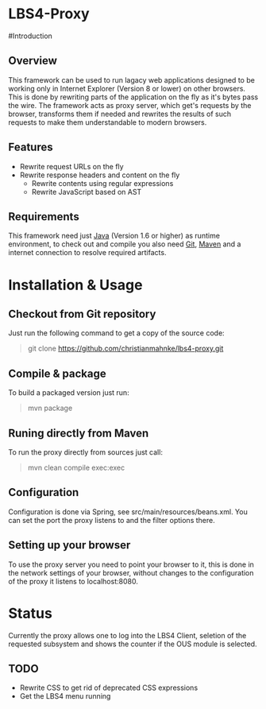 LBS4-Proxy
==========

#Introduction

## Overview
This framework can be used to run lagacy web applications designed to be working only in Internet Explorer (Version 8 or lower) on other browsers. This is done by rewriting parts of the application on the fly as it's bytes pass the wire.
The framework acts as proxy server, which get's requests by the browser, transforms them if needed and rewrites the results of such requests to make them understandable to modern browsers.

## Features
* Rewrite request URLs on the fly
* Rewrite response headers and content on the fly
  * Rewrite contents using regular expressions
  * Rewrite JavaScript based on AST

## Requirements
This framework need just [Java](http://java.com/en/) (Version 1.6 or higher) as runtime environment, to check out and compile you also need [Git](http://git-scm.com/), [Maven](http://maven.apache.org/) and a internet connection to resolve required artifacts.

# Installation & Usage
## Checkout from Git repository

Just run the following command to get a copy of the source code:
> git clone https://github.com/christianmahnke/lbs4-proxy.git

## Compile & package
To build a packaged version just run:
> mvn package

## Runing directly from Maven
To run the proxy directly from sources just call:
> mvn clean compile exec:exec

## Configuration
Configuration is done via Spring, see src/main/resources/beans.xml.
You can set the port the proxy listens to and the filter options there.

## Setting up your browser
To use the proxy server you need to point your browser to it, this is done in the network settings of your browser, without changes to the configuration of the proxy it listens to localhost:8080.

# Status
Currently the proxy allows one to log into the LBS4 Client, seletion of the requested subsystem  and shows the counter if the OUS module is selected.

## TODO
* Rewrite CSS to get rid of deprecated CSS expressions
* Get the LBS4 menu running